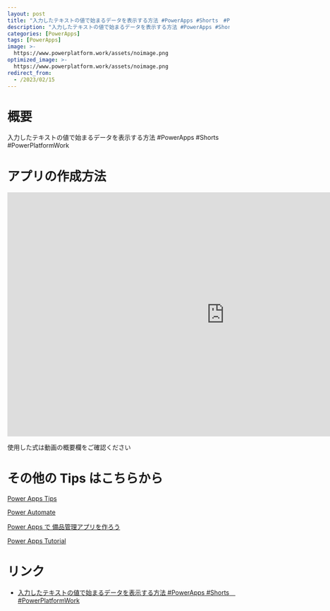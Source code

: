 ```yaml
---
layout: post
title: "入力したテキストの値で始まるデータを表示する方法 #PowerApps #Shorts　#PowerPlatformWork"
description: "入力したテキストの値で始まるデータを表示する方法 #PowerApps #Shorts　#PowerPlatformWorkを動画で分かりやすく解説"
categories: [PowerApps]
tags: [PowerApps]
image: >-
  https://www.powerplatform.work/assets/noimage.png
optimized_image: >-
  https://www.powerplatform.work/assets/noimage.png
redirect_from:
  - /2023/02/15
---
```



#  概要

入力したテキストの値で始まるデータを表示する方法 #PowerApps #Shorts　#PowerPlatformWork


# アプリの作成方法

<iframe width="983" height="553" src="https://www.youtube.com/embed/6uzn0D6Ils4" title="YouTube video player" frameborder="0" allow="accelerometer; autoplay; clipboard-write; encrypted-media; gyroscope; picture-in-picture" allowfullscreen></iframe>


使用した式は動画の概要欄をご確認ください


# その他の Tips はこちらから

[Power Apps Tips](https://www.youtube.com/watch?v=VrAQf3JQ7yM&list=PLVhFi1fb3DqakSLVMn22DDcySXh9jtzi- )


[Power Automate](https://www.youtube.com/watch?v=-YnJYT0ASEM&list=PLVhFi1fb3Dqbzic6GieqnLFgD3aTj-eHA)


[Power Apps で 備品管理アプリを作ろう](https://www.youtube.com/playlist?list=PLVhFi1fb3DqZM3HKb8Hea6XEL96990Fyn)


[Power Apps Tutorial](https://www.youtube.com/playlist?list=PLVhFi1fb3DqalxpL974VvAJvV4iWoSbe_)


# リンク


- [入力したテキストの値で始まるデータを表示する方法 #PowerApps #Shorts　#PowerPlatformWork](https://www.youtube.com/watch?v=6uzn0D6Ils4)

